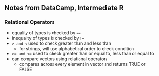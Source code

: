 ## Notes from DataCamp, Intermediate R
### Relational Operators
- equality of types is checked by ```== ```
- inequality of types is checked by ```!=```
- ```> and <``` used to check greater than and less than
  - for strings, will use alphabetical order to check condition
- ```>= and <=``` used to check greater than or equal to, less than or equal to
- can compare vectors using relational operators
  - compares across every element in vector and returns TRUE or FALSE
  
